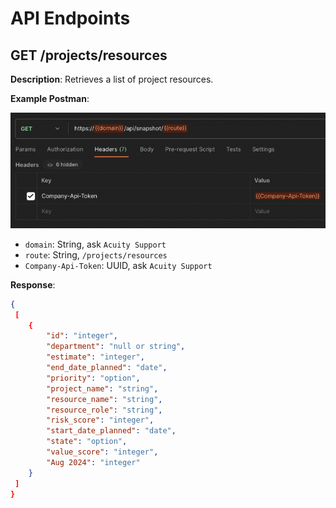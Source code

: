 # API Endpoints

## GET /projects/resources

**Description**: Retrieves a list of project resources.

**Example Postman**:

![Alt text](image.png)

- `domain`: String, ask `Acuity Support`
- `route`: String, `/projects/resources`
- `Company-Api-Token`: UUID, ask `Acuity Support`

**Response**:

```json
{
 [
    {
        "id": "integer",
        "department": "null or string",
        "estimate": "integer",
        "end_date_planned": "date",
        "priority": "option",
        "project_name": "string",
        "resource_name": "string",
        "resource_role": "string",
        "risk_score": "integer",
        "start_date_planned": "date",
        "state": "option",
        "value_score": "integer",
        "Aug 2024": "integer"
    }
 ]
}
```

